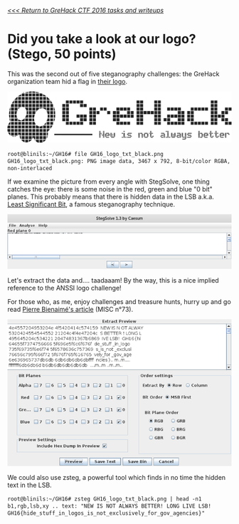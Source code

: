 _[<<< Return to GreHack CTF 2016 tasks and writeups](/CTF-Jeopardy/2016-grehack-ctf)_
# Did you take a look at our logo? (Stego, 50 points)

This was the second out of five steganography challenges:
the GreHack organization team hid a flag in [their logo](files/GH16_logo_txt_black.png).

![FIND THE FLAG!](files/GH16_logo_txt_black.png)

```console
root@blinils:~/GH16# file GH16_logo_txt_black.png
GH16_logo_txt_black.png: PNG image data, 3467 x 792, 8-bit/color RGBA, non-interlaced
```

If we examine the picture from every angle with StegSolve, one thing catches the eye:
there is some noise in the red, green and blue "0 bit" planes. This probably means that
there is hidden data in the LSB a.k.a. [Least Significant Bit](files/IJ0340004.pdf),
a famous steganography technique.

![Screenshot #1 of StegSolve.jar](files/logo_SSjar_RP0.png)

Let's extract the data and.... taadaaam! By the way, this is a nice implied reference to the ANSSI logo challenge!

For those who, as me, enjoy challenges and treasure hunts,
hurry up and go read [Pierre Bienaimé's article](http://blog.bienaime.info/2015/01/le-challenge-du-logo-anssi.html) (MISC n°73).

![Screenshot #2 of StegSolve.jar](files/logo_SSjar_extract.png)

We could also use zsteg, a powerful tool which finds in no time the hidden text in the LSB.

```console
root@blinils:~/GH16# zsteg GH16_logo_txt_black.png | head -n1
b1,rgb,lsb,xy .. text: "NEW IS NOT ALWAYS BETTER! LONG LIVE LSB! GH16{hide_stuff_in_logos_is_not_exclusively_for_gov_agencies}"
```

